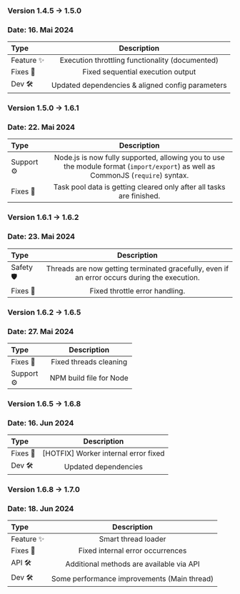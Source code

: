 ### Version 1.4.5 → 1.5.0

### Date: 16. Mai 2024

| Type          |                   Description                    | 
|:--------------|:------------------------------------------------:|
| Feature ✨     | Execution throttling functionality (documented)  |
| Fixes 🐞      |        Fixed sequential execution output         |
| Dev 🛠        | Updated dependencies & aligned config parameters |



### Version 1.5.0 → 1.6.1

### Date: 22. Mai 2024

| Type                                      |                                                           Description                                                           | 
|:------------------------------------------|:-------------------------------------------------------------------------------------------------------------------------------:|
| <div style="width: 71px">Support ⚙️</div> | Node.js is now fully supported, allowing you to use the module format (`import/export`) as well as CommonJS (`require`) syntax. |
| Fixes 🐞                                  |                              Task pool data is getting cleared only after all tasks are finished.                               |                                                


### Version 1.6.1 → 1.6.2

### Date: 23. Mai 2024

| Type                                      |                                         Description                                          | 
|:------------------------------------------|:--------------------------------------------------------------------------------------------:|
| <div style="width: 62px">Safety 🛡️</div> | Threads are now getting terminated gracefully, even if an error occurs during the execution. | 
| Fixes 🐞                                  |                                Fixed throttle error handling.                                |                                        




### Version 1.6.2 → 1.6.5

### Date: 27. Mai 2024

| Type                                      |       Description        | 
|:------------------------------------------|:------------------------:|
| Fixes 🐞                                  |  Fixed threads cleaning  |  
| <div style="width: 71px">Support ⚙️</div> | NPM build file for Node  |




### Version 1.6.5 → 1.6.8

### Date: 16. Jun 2024

| Type     |             Description              |
|:---------|:------------------------------------:|
| Fixes 🐞 | [HOTFIX] Worker internal error fixed |
| Dev 🛠   |         Updated dependencies         |



### Version 1.6.8 → 1.7.0

### Date: 18. Jun 2024


| Type      |                 Description                 | 
|:----------|:-------------------------------------------:|
| Feature ✨ |             Smart thread loader             |
| Fixes 🐞  |      Fixed internal error occurrences       |
| API 🛠    |  Additional methods are available via API   |
| Dev 🛠    | Some performance improvements (Main thread) | 